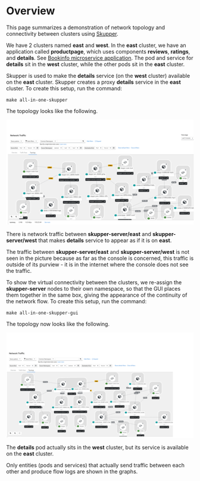 
# Overview

This page summarizes a demonstration of network topology and connectivity between clusters using [Skupper](https://skupper.io/).

We have 2 clusters named **east** and **west**.
In the **east** cluster, we have an application called **productpage**, which uses components **reviews**, **ratings**, and **details**.
See [Bookinfo microservice application](https://istio.io/latest/docs/examples/bookinfo/).
The pod and service for **details** sit in the **west** cluster, while the other pods sit in the **east** cluster.

Skupper is used to make the **details** service (on the **west** cluster) available on the **east** cluster.
Skupper creates a proxy **details** service in the **east** cluster.
To create this setup, run the command:
```
make all-in-one-skupper
```

The topology looks like the following.


![skupper-plain-png](images/skupper-plain.png)

There is network traffic between **skupper-server/east** and **skupper-server/west** that makes **details** service to appear as if it is on **east**.

The traffic between **skupper-server/east** and **skupper-server/west** is not seen in the picture because as far as the console is concerned, this traffic is outside of its purview - it is in the internet where the console does not see the traffic.


To show the virtual connectivity between the clusters, we re-assign the **skupper-server** nodes to their own namespace, so that the GUI places them together in the same box, giving the appearance of the continuity of the network flow.
To create this setup, run the command:
```
make all-in-one-skupper-gui
```

The topology now looks like the following.

![skupper-gateway-png](images/skupper-gateway.png)

The **details** pod actually sits in the **west** cluster, but its service is available on the **east** cluster.

Only entities (pods and services) that actually send traffic between each other and produce flow logs are shown in the graphs.
